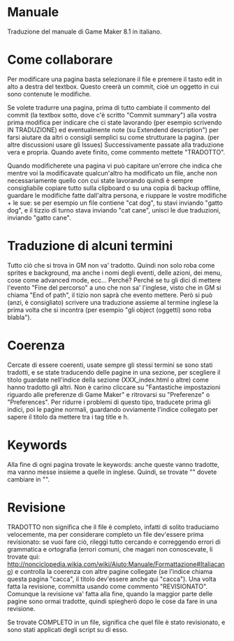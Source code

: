 Manuale
=======

Traduzione del manuale di Game Maker 8.1 in italiano.

Come collaborare
=======

Per modificare una pagina basta selezionare il file e premere il tasto edit in alto a destra del textbox. Questo creer&agrave; un commit, cio&egrave; un oggetto in cui sono contenute le modifiche.

Se volete tradurre una pagina, prima di tutto cambiate il commento del commit (la textbox sotto, dove c'&egrave; scritto "Commit summary") alla vostra prima modifica per indicare che ci state lavorando (per esempio scrivendo IN TRADUZIONE) ed eventualmente note (su Extendend description") per farsi aiutare da altri o consigli semplici su come strutturare la pagina. (per altre discussioni usare gli Issues)
Successivamente passate alla traduzione vera e propria.
Quando avete finito, come commento mettete "TRADOTTO".

Quando modificherete una pagina vi pu&ograve; capitare un'errore che indica che mentre voi la modificavate qualcun'altro ha modificato un file, anche non necessariamente quello con cui state lavorando quindi &egrave; sempre consigliabile copiare tutto sulla clipboard o su una copia di backup offline, guardare le modifiche fatte dall'altra persona, e riuppare le vostre modifiche + le sue: se per esempio un file contiene "cat dog", tu stavi inviando "gatto dog", e il tizzio di turno stava inviando "cat cane", unisci le due traduzioni, inviando "gatto cane".

Traduzione di alcuni termini
=======

Tutto ci&ograve; che si trova in GM non va' tradotto. Quindi non solo roba come sprites e background, ma anche i nomi degli eventi, delle azioni, dei menu, cose come advanced mode, ecc...
Perch&eacute;? Perché se tu gli dici di mettere l'evento "Fine del percorso" a uno che non sa' l'inglese, visto che in GM si chiama "End of path", il tizio non sapr&agrave; che evento mettere.
Per&ograve; si può (anzi, &egrave; consigliato) scrivere una traduzione assieme al termine inglese la prima volta che si incontra (per esempio "gli object (oggetti) sono roba blabla").

Coerenza
=======

Cercate di essere coerenti, usate sempre gli stessi termini se sono stati tradotti, e se state traducendo delle pagine in una sezione, per scegliere il titolo guardate nell'indice della sezione (XXX_index.html o altre) come hanno tradotto gli altri. Non &egrave; carino cliccare su "Fantastiche impostazioni riguardo alle preferenze di Game Maker" e ritrovarsi su "Preferenze" o "Preferences".
Per ridurre i problemi di questo tipo, traducete prima gli indici, poi le pagine normali, guardando ovviamente l'indice collegato per sapere il titolo da mettere tra i tag title e h.

Keywords
=======

Alla fine di ogni pagina trovate le keywords: anche queste vanno tradotte, ma vanno messe insieme a quelle in inglese. Quindi, se trovate "<!-- KEYWORDS cat dog -->" dovete cambiare in "<!-- KEYWORDS cat dog gatto cane -->".

Revisione
=======

TRADOTTO non significa che il file &egrave; completo, infatti di solito traduciamo velocemente, ma per considerare completo un file dev'essere prima revisionato: se vuoi fare ci&ograve;, rileggi tutto cercando e correggendo errori di grammatica e ortografia (errori comuni, che magari non conoscevate, li trovate qui: http://nonciclopedia.wikia.com/wiki/Aiuto:Manuale/Formattazione#Italiacano) e controlla la coerenza con altre pagine collegate (se l'indice chiama questa pagina "cacca", il titolo dev'essere anche qui "cacca"). Una volta fatta la revisione, committa usando come commento "REVISIONATO".
Comunque la revisione va' fatta alla fine, quando la maggior parte delle pagine sono ormai tradotte, quindi spiegher&ograve; dopo le cose da fare in una revisione.
 
Se trovate COMPLETO in un file, significa che quel file &egrave; stato revisionato, e sono stati applicati degli script su di esso.
